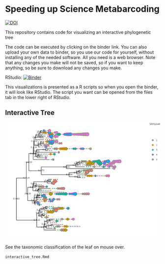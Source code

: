 # Speeding up Science Metabarcoding

[![DOI](https://zenodo.org/badge/217115394.svg)](https://zenodo.org/badge/latestdoi/217115394)

This repository contains code for visualizing an interactive phylogenetic tree

The code can be executed by clicking on the binder link. You can also upload your own data to binder, so you use our code for yourself, without installing any of the needed software. All you need is a web browser. Note that any changes you make will not be saved, so if you want to keep anything, so be sure to download any changes you make.

RStudio: [![Binder](http://mybinder.org/badge_logo.svg)](http://mybinder.org/v2/gh/devonorourke/sus19mb/Niel?urlpath=rstudio)


This visualizations is presented as a R scripts so when you open the binder, it will look like RStudio. The script you want can be opened from the files tab in the lower right of RStudio.


## Interactive Tree

![tree](tree.png)

See the taxonomic classification of the leaf on mouse over.

```interactive_tree.Rmd```
